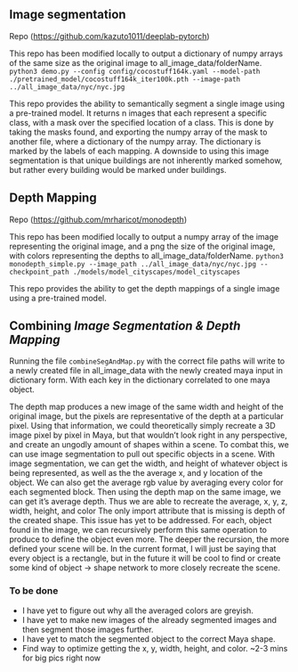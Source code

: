 ## Image segmentation
Repo (https://github.com/kazuto1011/deeplab-pytorch)

This repo has been modified locally to output a dictionary of numpy arrays of the same size as the original image to all_image_data/folderName.
`
python3 demo.py --config config/cocostuff164k.yaml --model-path ./pretrained_model/cocostuff164k_iter100k.pth --image-path ../all_image_data/nyc/nyc.jpg
`

This repo provides the ability to semantically segment a single image using a pre-trained model. It returns n images that each represent a specific class, with a mask over the specified location of a class. This is done by taking the masks found, and exporting the numpy array of the mask to another file, where a dictionary of the numpy array. The dictionary is marked by the labels of each mapping. A downside to using this image segmentation is that unique buildings are not inherently marked somehow, but rather every building would be marked under buildings.

## Depth Mapping
Repo (https://github.com/mrharicot/monodepth)

This repo has been modified locally to output a numpy array of the image representing the original image, and a png the size of the original image, with colors representing the depths to all_image_data/folderName.
`
python3 monodepth_simple.py --image_path ../all_image_data/nyc/nyc.jpg --checkpoint_path ./models/model_cityscapes/model_cityscapes
`

This repo provides the ability to get the depth mappings of a single image using a pre-trained model.



## Combining _Image Segmentation & Depth Mapping_
Running the file `combineSegAndMap.py` with the correct file paths will write to a newly created file in all_image_data with the newly created maya input in dictionary form. With each key in the dictionary correlated to one maya object.

The depth map produces a new image of the same width and height of the original image, but the pixels are representative of the depth at a particular pixel. Using that information, we could theoretically simply recreate a 3D image pixel by pixel in Maya, but that wouldn’t look right in any perspective, and create an ungodly amount of shapes within a scene. 
To combat this, we can use image segmentation to pull out specific objects in a scene. With image segmentation, we can get the width, and height of whatever object is being represented, as well as the the average x, and y location of the object. We can also get the average rgb value by averaging every color for each segmented block. Then using the depth map on the same image, we can get it’s average depth. Thus we are able to recreate the average, x, y, z,  width, height, and color The only import attribute that is missing is depth of the created shape. This issue has yet to be addressed. 
For each, object found in the image, we can recursively perform this same operation to produce to define the object even more. The deeper the recursion, the more defined your scene will be. 
In the current format, I will just be saying that every object is a rectangle, but in the future it will be cool to find or create some kind of object → shape network to more closely recreate the scene.


### To be done

- I have yet to figure out why all the averaged colors are greyish.
- I have yet to make new images of the already segmented images and then segment those images further.
- I have yet to match the segmented object to the correct Maya shape.
- Find way to optimize getting the x, y, width, height, and color. ~2-3 mins for big pics right now
